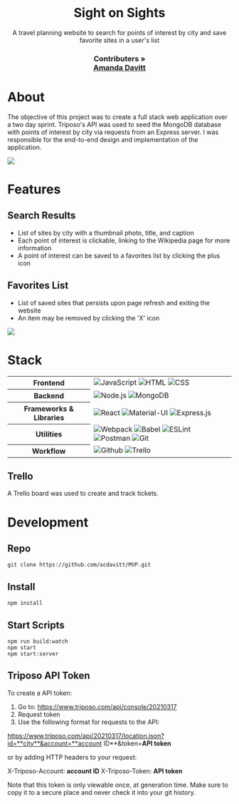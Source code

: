 <br />
<p align="center">
  <h1 align="center">Sight on Sights</h1>

  <p align="center">
    A travel planning website to search for points of interest by city and save favorite sites in a user's list
    <br />
    <h3 align="center">
     <strong>Contributers »</strong>
    <br />
     <a href="https://github.com/acdavitt">Amanda Davitt</a>
  </p>
</p>

# About
The objective of this project was to create a full stack web application over a two day sprint.  Triposo's API was used to seed the MongoDB database with points of interest by city via requests from an Express server.  I was responsible for the end-to-end design and implementation of the application.

![](https://media.giphy.com/media/SOsiWsILc9OtOlJvsu/giphy.gif)

# Features 

## Search Results
  * List of sites by city with a thumbnail photo, title, and caption
  * Each point of interest is clickable, linking to the Wikipedia page for more information
  * A point of interest can be saved to a favorites list by clicking the plus icon 

## Favorites List
  * List of saved sites that persists upon page refresh and exiting the website
  * An item may be removed by clicking the 'X' icon
 
 ![](https://media.giphy.com/media/DwzBfwzttNyg8rJ1ei/giphy.gif)
 
# Stack

<table>
  <tbody>
    <tr>
      <th>Frontend</th>
      <td>
        <img alt="JavaScript" src="https://img.shields.io/badge/javascript%20-%23323330.svg?&style=for-the-badge&logo=javascript&logoColor=%23F7DF1E" />
         <img alt="HTML" src="https://img.shields.io/badge/html5%20-%23E34F26.svg?&style=for-the-badge&logo=html5&logoColor=white" />
         <img alt="CSS" src="https://img.shields.io/badge/css3%20-%231572B6.svg?&style=for-the-badge&logo=css3&logoColor=white" />
      </td>
    </tr>
       <tr>
      <th>Backend</th>
      <td>
        <img alt="Node.js" src="https://img.shields.io/badge/Node.js-43853D?style=for-the-badge&logo=node-dot-js&logoColor=white" />
        <img alt="MongoDB" src="https://img.shields.io/badge/MongoDB-4EA94B?style=for-the-badge&logo=mongodb&logoColor=white" />	
      </td>
    </tr>
    <tr>
      <th>Frameworks & Libraries</th>
      <td>
        <img alt="React" src="https://img.shields.io/badge/react%20-%2320232a.svg?&style=for-the-badge&logo=react&logoColor=%2361DAFB" />
        <img alt="Material-UI" src="https://img.shields.io/badge/-Material--UI-%230081CB?&style=for-the-badge&logo=material-ui&logoColor=white" />
        <img alt="Express.js" src="https://img.shields.io/badge/express.js-%23404d59.svg?&style=for-the-badge"/>
      </td>
    </tr>
    <tr>
      <th>Utilities</th>
      <td>
        <img alt="Webpack" src="https://img.shields.io/badge/webpack%20-%2320232a.svg?&style=for-the-badge&logo=webpack&logoColor=%2361DAFB" />
        <img alt="Babel" src="https://img.shields.io/badge/Babel-F9DC3e?style=for-the-badge&logo=babel&logoColor=black" />
        <img alt="ESLint" src="https://img.shields.io/badge/ESLint-4B3263?style=for-the-badge&logo=eslint&logoColor=white" />
        <img alt="Postman" src="https://img.shields.io/badge/Postman-FF6C37?style=for-the-badge&logo=postman&logoColor=red" />
        <img alt="Git" src="https://img.shields.io/badge/Git-F05032?style=for-the-badge&logo=git&logoColor=white" />
      </td>
    </tr>
     <tr>
      <th>Workflow</th>
      <td>
        <img alt="Github" src="https://img.shields.io/badge/GitHub-100000?style=for-the-badge&logo=github&logoColor=white"/>
        <img alt="Trello" src="https://img.shields.io/badge/Trello-%23026AA7.svg?&style=for-the-badge&logo=Trello&logoColor=white"/>
      </td>
    </tr>
  </tbody>
</table>

## Trello
A Trello board was used to create and track tickets.

# Development

## Repo
`git clone https://github.com/acdavitt/MVP.git`

## Install
`npm install`

## Start Scripts
```
npm run build:watch
npm start
npm start:server
```

## Triposo API Token

To create a API token:

1. Go to: https://www.triposo.com/api/console/20210317
2. Request token
3. Use the following format for requests to the API: 

https://www.triposo.com/api/20210317/location.json?id=**city**&account=**account ID**&token=**API token**
  
or by adding HTTP headers to your request:

X-Triposo-Account: **account ID**
X-Triposo-Token: **API token**
  
Note that this token is only viewable once, at generation time. Make sure to copy it to a secure place and never check it into your git history.
